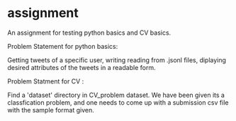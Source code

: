 # assignment
An assignment for testing python basics and CV basics.

Problem Statement for python basics:

Getting tweets of a specific user, writing reading from .jsonl files, diplaying desired attributes of the tweets in a readable form.


Problem Statment for CV :

Find a 'dataset' directory in CV_problem dataset. We have been given its a classfication problem, and one needs to come up with a submission csv file with the sample format given. 

